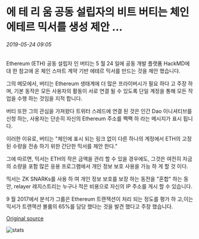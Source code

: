 # 에 테 리 움 공동 설립자의 비트 버티는 체인 에테르 믹서를 생성 제안 ...

###### 2019-05-24 09:05

Ethereum (ETH) 공동 설립자 인 버티는 5 월 24 일에 공동 개발 플랫폼 HackMD에 대 한 참고에 온 체인 스마트 계약 기반 에테르 믹서를 만드는 것을 제안 했습니다.

그의 메모에서, 버티는 Ethereum 생태계에 더 많은 프라이버시가 필요 하다 고 주장 하며, 기본 동작은 모든 사용자의 활동이 서로 연결 될 수 있도록 단일 계정을 통해 모든 작업을 수행 하는 것임을 지적 합니다.

버티 또한 그의 관심을 가져왔다 트위터 스레드에 연결 된 것은 인간 Dao 이니셔티브를 신청 하는, 사용자는 단순히 자신의 Ethereum 주소를 짹짹 하 라는 메시지가 표시 됩니다.

이러한 이유로, 버티는 "체인에 표시 되는 링크 없이 다른 하나의 계정에서 ETH의 고정 된 수량을 전송 하기 위한 간단한 믹서를 제안 한다."

그에 따르면, 믹서는 ETH의 작은 금액을 관리 할 수 있을 경우에도, 그것은 여전히 자금의 소량을 포함 많은 응용 프로그램에서 개인 정보 보호 사용을 가능 하 게 할 것 이다.

믹서는 ZK SNARKs를 사용 하 여 개인 정보 보호를 보장 하는 동전을 "혼합" 하는 동안, relayer 레지스트리는 누구나 적은 비용으로 자신의 IP 주소를 게시 할 수 있습니다.

9 월 2017에서 분석가 그룹은 Ethereum 트랜잭션이 처리 되는 정도를 평가 하 고,이는 믹서가 트랜잭션 볼륨의 65%를 담당 했다는 것을 발견 했다고 주장 했습니다.

[Original source](https://cointelegraph.com/news/ethereum-co-founder-vitalik-buterin-proposes-creating-on-chain-ether-mixer)

![stats](https://c.statcounter.com/11760860/0/a89fa40b/1/ "stats")